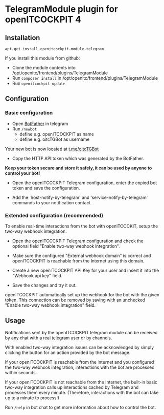 # TelegramModule plugin for openITCOCKPIT 4

## Installation
```
apt-get install openitcockpit-module-telegram
```

If you install this module from github:
- Clone the module contents into /opt/openitc/frontend/plugins/TelegramModule
- Run `composer install` in /opt/openitc/frontend/plugins/TelegramModule
- Run `openitcockpit-update`

## Configuration

### Basic configuration

- Open [BotFather](https://t.me/botfather) in telegram
- Run `/newbot`
    - define e.g. openITCOCKPIT as name
    - define e.g. oitcTGBot as username

Your new bot is now located at [t.me/oitcTGBot](https://t.me/oitcTGBot)

- Copy the HTTP API token which was generated by the BotFather.

**Keep your token secure and store it safely, it can be used by anyone to control your bot!**

- Open the openITCOCKPIT Telegram configuration, enter the copied bot token and save the configuration.

- Add the 'host-notify-by-telegram' and 'service-notify-by-telegram' commands to your notification contact.

### Extended configuration (recommended)

To enable real-time interactions from the bot with openITCOCKIT, setup the two-way webhook integration.

- Open the openITCOCKPIT Telegram configuration and check the optional field "Enable two-way webhook integration".

- Make sure the configured "External webhook domain" is correct and openITCOCKPIT is reachable from the Internet using this domain.

- Create a new openITCOCKPIT API Key for your user and insert it into the "Webhook api key" field.

- Save the changes and try it out.

openITCOCKPIT automatically set up the webhook for the bot with the given token. This connection can be removed by saving with an unchecked "Enable two-way webhook integration" field.

## Usage

Notifications sent by the openITCOCKPIT telegram module can be received by any chat with a real telegram user or by channels.

With enabled two-way integration issues can be acknowledged by simply clicking the button for an action provided by the bot message.

If your openITCOCKPIT is reachable from the Internet and you configured the two-way webhook integration, interactions with the bot are processed within seconds.

If your openITCOCKPIT is not reachable from the Internet, the built-in basic two-way integration calls up interactions cached by Telegram and processes them every minute. (Therefore, interactions with the bot can take up to a minute to process!)

Run `/help` in bot chat to get more information about how to control the bot.
